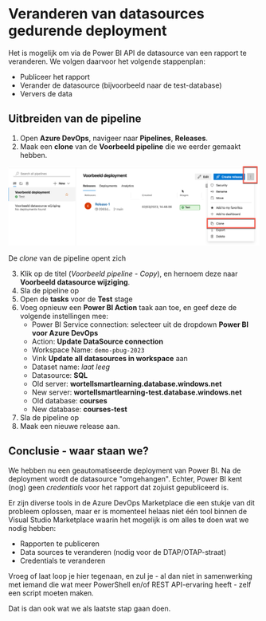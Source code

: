 # Veranderen van datasources gedurende deployment

Het is mogelijk om via de Power BI API de datasource van een rapport te veranderen. We volgen daarvoor het volgende stappenplan:

* Publiceer het rapport
* Verander de datasource (bijvoorbeeld naar de test-database)
* Ververs de data

## Uitbreiden van de pipeline

1. Open **Azure DevOps**, navigeer naar **Pipelines**, **Releases**.
1. Maak een **clone** van de **Voorbeeld pipeline** die we eerder gemaakt hebben. 

![Clone de voorbeeld-pipeline](img/47-clone-voorbeeld-pipeline.png)

De *clone* van de pipeline opent zich

3. Klik op de titel (*Voorbeeld pipeline - Copy*), en hernoem deze naar **Voorbeeld datasource wijziging**. 
3. Sla de pipeline op
3. Open de **tasks** voor de **Test** stage
3. Voeg opnieuw een **Power BI Action** taak aan toe, en geef deze de volgende instellingen mee:
   * Power BI Service connection: selecteer uit de dropdown **Power BI voor Azure DevOps**
   * Action: **Update DataSource connection**
   * Workspace Name: `demo-pbug-2023`
   * Vink **Update all datasources in workspace** aan
   * Dataset name: *laat leeg*
   * Datasource: **SQL**
   * Old server: **wortellsmartlearning.database.windows.net**
   * New server: **wortellsmartlearning-test.database.windows.net**
   * Old database: **courses**
   * New database: **courses-test**
3. Sla de pipeline op
3. Maak een nieuwe release aan.

## Conclusie - waar staan we?

We hebben nu een geautomatiseerde deployment van Power BI. Na de deployment wordt de datasource "omgehangen". Echter, Power BI kent (nog) geen *credentials* voor het rapport dat zojuist gepubliceerd is.

Er zijn diverse tools in de Azure DevOps Marketplace die een stukje van dit probleem oplossen, maar er is momenteel helaas niet één tool binnen de Visual Studio Marketplace waarin het mogelijk is om alles te doen wat we nodig hebben:

* Rapporten te publiceren
* Data sources te veranderen (nodig voor de DTAP/OTAP-straat)
* Credentials te veranderen

Vroeg of laat loop je hier tegenaan, en zul je - al dan niet in samenwerking met iemand die wat meer PowerShell en/of REST API-ervaring heeft - zelf een script moeten maken.

Dat is dan ook wat we als laatste stap gaan doen.